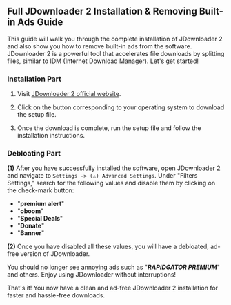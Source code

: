## Full JDownloader 2 Installation & Removing Built-in Ads Guide

This guide will walk you through the complete installation of JDownloader 2 and also show you how to remove built-in ads from the software. JDownloader 2 is a powerful tool that accelerates file downloads by splitting files, similar to IDM (Internet Download Manager). Let's get started!

### Installation Part

1. Visit [JDownloader 2 official website](https://jdownloader.org/jdownloader2).

2. Click on the button corresponding to your operating system to download the setup file.

3. Once the download is complete, run the setup file and follow the installation instructions.

### Debloating Part

**(1)** After you have successfully installed the software, open JDownloader 2 and navigate to `Settings -> (⚠️) Advanced Settings`. Under "Filters Settings," search for the following values and disable them by clicking on the check-mark button:

- "**premium alert**"
- "**oboom**"
- "**Special Deals**"
- "**Donate**"
- "**Banner**"

**(2)** Once you have disabled all these values, you will have a debloated, ad-free version of JDownloader.

You should no longer see annoying ads such as "**_RAPIDGATOR PREMIUM_**" and others. Enjoy using JDownloader without interruptions!

That's it! You now have a clean and ad-free JDownloader 2 installation for faster and hassle-free downloads.
